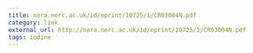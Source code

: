 ```yaml
---
title: ‎nora.nerc.ac.uk/id/eprint/10725/1/CR03004N.pdf
category: link
external_url: http://nora.nerc.ac.uk/id/eprint/10725/1/CR03004N.pdf
tags: iodine
---
```

